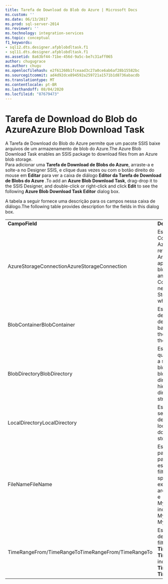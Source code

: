 ```yaml
---
title: Tarefa de Download do Blob do Azure | Microsoft Docs
ms.custom: ''
ms.date: 06/13/2017
ms.prod: sql-server-2014
ms.reviewer: ''
ms.technology: integration-services
ms.topic: conceptual
f1_keywords:
- sql12.dts.designer.afpblobdltask.f1
- sql11.dts.designer.afpblobdltask.f1
ms.assetid: 8a63bf44-71be-456d-9a5c-be7c31aff065
author: chugugrace
ms.author: chugu
ms.openlocfilehash: e2f61260b1fceaad3c27a0ce6ab6af28b15582bc
ms.sourcegitcommit: ad4d92dce894592a259721a1571b1d8736abacdb
ms.translationtype: MT
ms.contentlocale: pt-BR
ms.lasthandoff: 08/04/2020
ms.locfileid: "87679473"
---
```

# <a name="azure-blob-download-task"></a><span data-ttu-id="8d916-102">Tarefa de Download do Blob do Azure</span><span class="sxs-lookup"><span data-stu-id="8d916-102">Azure Blob Download Task</span></span>
  <span data-ttu-id="8d916-103">A Tarefa de Download do Blob do Azure permite que um pacote SSIS baixe arquivos de um armazenamento de blob do Azure.</span><span class="sxs-lookup"><span data-stu-id="8d916-103">The Azure Blob Download Task enables an SSIS package to download files from an Azure blob storage.</span></span>   
<span data-ttu-id="8d916-104">Para adicionar uma **Tarefa de Download de Blobs do Azure**, arraste-a e solte-a no Designer SSIS, e clique duas vezes ou com o botão direito do mouse em **Editar** para ver a caixa de diálogo **Editor da Tarefa de Download de Blobs do Azure** .</span><span class="sxs-lookup"><span data-stu-id="8d916-104">To add an **Azure Blob Download Task**, drag-drop it to the SSIS Designer, and double-click or right-click and click **Edit** to see the following **Azure Blob Download Task Editor** dialog box.</span></span>  
  
 <span data-ttu-id="8d916-105">A tabela a seguir fornece uma descrição para os campos nessa caixa de diálogo.</span><span class="sxs-lookup"><span data-stu-id="8d916-105">The following table provides description for the fields in this dialog box.</span></span>  
  
|||  
|-|-|  
|<span data-ttu-id="8d916-106">**Campo**</span><span class="sxs-lookup"><span data-stu-id="8d916-106">**Field**</span></span>|<span data-ttu-id="8d916-107">**Descrição**</span><span class="sxs-lookup"><span data-stu-id="8d916-107">**Description**</span></span>|  
|<span data-ttu-id="8d916-108">AzureStorageConnection</span><span class="sxs-lookup"><span data-stu-id="8d916-108">AzureStorageConnection</span></span>|<span data-ttu-id="8d916-109">Especifique um Gerenciador de Conexão de Armazenamento do Azure existente ou crie um novo referindo-se a uma Conta de Armazenamento do Azure, que aponta para onde os arquivos de blob estão hospedados.</span><span class="sxs-lookup"><span data-stu-id="8d916-109">Specify an existing Azure Storage Connection Manager or create a new one that refers to an Azure Storage Account, which points to where the blob files are hosted.</span></span>|  
|<span data-ttu-id="8d916-110">BlobContainer</span><span class="sxs-lookup"><span data-stu-id="8d916-110">BlobContainer</span></span>|<span data-ttu-id="8d916-111">Especifica o nome do contêiner de Blob que contém os arquivos de Blob a serem baixados.</span><span class="sxs-lookup"><span data-stu-id="8d916-111">Specifies the name of the blob container that contains the blob files to be downloaded.</span></span>|  
|<span data-ttu-id="8d916-112">BlobDirectory</span><span class="sxs-lookup"><span data-stu-id="8d916-112">BlobDirectory</span></span>|<span data-ttu-id="8d916-113">Especifica o diretório de Blob que contém os arquivos de Blob a serem baixados.</span><span class="sxs-lookup"><span data-stu-id="8d916-113">Specifies the blob directory that contains the blob files to be downloaded.</span></span> <span data-ttu-id="8d916-114">O diretório de blob é uma estrutura hierárquica virtual.</span><span class="sxs-lookup"><span data-stu-id="8d916-114">The blob directory is a virtual hierarchical structure.</span></span>|  
|<span data-ttu-id="8d916-115">LocalDirectory</span><span class="sxs-lookup"><span data-stu-id="8d916-115">LocalDirectory</span></span>|<span data-ttu-id="8d916-116">Especifica o diretório local onde serão armazenados os arquivos de blob baixados.</span><span class="sxs-lookup"><span data-stu-id="8d916-116">Specifies the local directory where the downloaded blob files will be stored.</span></span>|  
|<span data-ttu-id="8d916-117">FileName</span><span class="sxs-lookup"><span data-stu-id="8d916-117">FileName</span></span>|<span data-ttu-id="8d916-118">Especifica um filtro de nome para selecionar arquivos com o padrão de nome especificado.</span><span class="sxs-lookup"><span data-stu-id="8d916-118">Specifies a name filter to select files with the specified name pattern.</span></span> <span data-ttu-id="8d916-119">Por ex.:</span><span class="sxs-lookup"><span data-stu-id="8d916-119">E.g.</span></span> <span data-ttu-id="8d916-120">MySheet\*.xls\* inclui arquivos como MySheet001.xls e MySheetABC.xlsx.</span><span class="sxs-lookup"><span data-stu-id="8d916-120">MySheet\*.xls\* includes files such as MySheet001.xls and MySheetABC.xlsx.</span></span>|  
|<span data-ttu-id="8d916-121">TimeRangeFrom/TimeRangeTo</span><span class="sxs-lookup"><span data-stu-id="8d916-121">TimeRangeFrom/TimeRangeTo</span></span>|<span data-ttu-id="8d916-122">Especifica um filtro de intervalo de tempo.</span><span class="sxs-lookup"><span data-stu-id="8d916-122">Specifies a time range filter.</span></span> <span data-ttu-id="8d916-123">Arquivos modificados após **TimeRangeFrom** e antes de **TimeRangeTo** serão incluídos.</span><span class="sxs-lookup"><span data-stu-id="8d916-123">Files modified after **TimeRangeFrom** and before **TimeRangeTo** will be included.</span></span>|  
  
  
